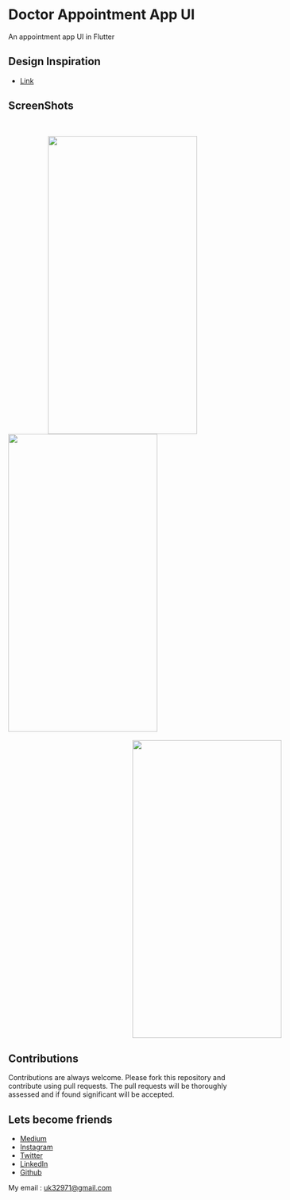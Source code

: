 # Doctor Appointment App UI
 An appointment app UI in Flutter
 
## Design Inspiration
- [Link](https://www.instagram.com/p/B5v2fHQgnHu/?igshid=bdyczbnuh2vg)

## ScreenShots

<br>

<img height=600 width=300 src="https://github.com/usman18/Flutter-UI-Kit/blob/master/%238_appointment_app/Screenshots/pic1.jpg" hspace=80/><img height=600 width=300 src="https://github.com/usman18/Flutter-UI-Kit/blob/master/%238_appointment_app/Screenshots/pic2.jpg"/></br></br>
<img height=600 width=300 hspace=250 src="https://github.com/usman18/Flutter-UI-Kit/blob/master/%238_appointment_app/Screenshots/pic3.gif"/>
 
## Contributions
Contributions are always welcome. Please fork this repository and contribute using pull requests. The pull requests will be thoroughly assessed and if found significant will be accepted.

## Lets become friends
- [Medium](https://medium.com/@usman18)
- [Instagram](https://www.instagram.com/usman__khan18)
- [Twitter](https://www.twitter.com/khan_usman_18)
- [LinkedIn](https://www.linkedin.com/in/usman-khan-7b04b1138)
- [Github](https://github.com/usman18)

My email : uk32971@gmail.com
